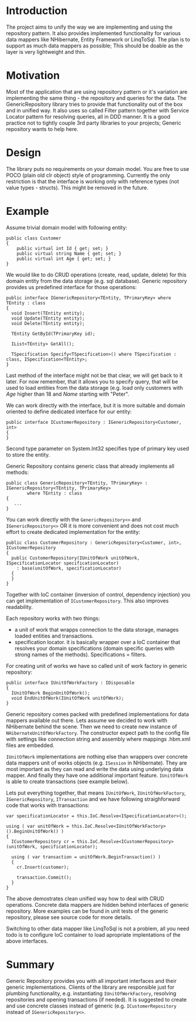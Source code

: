 # Introduction #

The project aims to unify the way we are implementing and using the repository pattern. It also provides implemented functionality for various data mappers like NHibernate, Entity Framework or LinqToSql. The plan is to support as much data mappers as possible; This should be doable as the layer is very lightweight and thin.

# Motivation #

Most of the application that are using repository pattern or it's variation are implementing the same thing - the repository and queries for the data. The GenericRepository library tries to provide that functionality out of the box and in unified way. It also uses so called Filter pattern together with Service Locator pattern for resolving queries, all in DDD manner.
It is a good practice not to tightly couple 3rd party libraries to your projects; Generic repository wants to help here.

# Design #
The library puts no requirements on your domain model. You are free to use POCO (plain old clr object) style of programming. Currently the only restriction is that the interface is working only with reference types (not value types - structs). This might be removed in the future.

# Example #
Assume trivial domain model with following entity:
```
public class Customer
{
	public virtual int Id { get; set; }
	public virtual string Name { get; set; }
	public virtual int Age { get; set; }
}
```
We would like to do CRUD operations (create, read, update, delete) for this domain entity from the data storage (e.g. sql database). Generic repository provides us predefined interface for those operations:
```
public interface IGenericRepository<TEntity, TPrimaryKey> where TEntity : class
{
  void Insert(TEntity entity);
  void Update(TEntity entity);
  void Delete(TEntity entity);

  TEntity GetById(TPrimaryKey id);

  IList<TEntity> GetAll();

  TSpecification Specify<TSpecification>() where TSpecification : class, ISpecification<TEntity>;
}
```
Last method of the interface might not be that clear, we will get back to it later. For now remember, that it allows you to specify query, that will be used to load entities from the data storage (e.g. load only customers with _Age_ higher than 18 and _Name_ starting with "Peter".

We can work directly with the interface, but it is more suitable and domain oriented to define dedicated interface for our entity:
```
public interface ICustomerRepository : IGenericRepository<Customer, int>
{
}
```
Second type parameter on System.Int32 specifies type of primary key used to store the entity.

Generic Repository contains generic class that already implements all methods:
```
public class GenericRepository<TEntity, TPrimaryKey> : IGenericRepository<TEntity, TPrimaryKey>
		where TEntity : class
{
   ...
}
```

You can work directly with the `GenericRepository<>` and `IGenericRepository<>` OR it is more convenient and does not cost much effort to create dedicated implementation for the entity:
```
public class CustomerRepository : GenericRepository<Customer, int>, ICustomerRepository
{
  public CustomerRepository(IUnitOfWork unitOfWork, ISpecificationLocator specificationLocator)
    : base(unitOfWork, specificationLocator)
  {
  }
}
```
Together with IoC container (inversion of control, dependency injection) you can get implementation of `ICustomerRepository`. This also improves readability.

Each repository works with two things:
  * a unit of work that wrapps connection to the data storage, manages loaded entities and transactions.
  * specification locator. it is basically wrapper over a IoC container that resolves your domain specifications (domain specific queries with strong names of the methods). Specifications = filters.

For creating unit of works we have so called unit of work factory in generic repository:
```
public interface IUnitOfWorkFactory : IDisposable
{
  IUnitOfWork BeginUnitOfWork();
  void EndUnitOfWork(IUnitOfWork unitOfWork);
}
```
Generic repository comes packed with predefined implementations for data mappers available out there. Lets assume we decided to work with NHibernate behind the scene. Then we need to create new instance of `NHibernateUnitOfWorkFactory`. The constructor expect path to the config file with settings like connection string and assembly where mappings .hbm.xml files are embedded.

`IUnitOfWork` implementations are nothing else than wrappers over concrete data mappers unit of works objects (e.g. `ISession` in NHibernate). They are most important as they can read and write the data using underlying data mapper. And finally they have one additional important feature. `IUnitOfWork` is able to create transactions (see example below).

Lets put everything together, that means `IUnitOfWork`, `IUnitOfWorkFactory`, `IGenericRepository`, `ITransaction` and we have following straighforward code that works with transactions:
```
var specificationLocator = this.IoC.Resolve<ISpecificationLocator>();

using ( var unitOfWork = this.IoC.Resolve<IUnitOfWorkFactory>().BeginUnitOfWork() )
{
  ICustomerRepository cr = this.IoC.Resolve<ICustomerRepository>(unitOfWork, specificationLocator);

  using ( var transaction = unitOfWork.BeginTransaction() )
  {
    cr.Insert(customer);

    transaction.Commit();
  }
}
```

The above demostrates clean unified way how to deal with CRUD operations. Concrete data mappers are hidden behind interfaces of generic repository. More examples can be found in unit tests of the generic repository, please see source code for more details.

Switching to other data mapper like LinqToSql is not a problem, all you need todo is to configure IoC container to load apropriate implentations of the above interfaces.

# Summary #
Generic Repository provides you with all important interfaces and their generic implementations. Clients of the library are responsible just for plumbing functionality, e.g. instantiating `IUnitOfWorkFactory`, resolving repositories and opening transactions (if needed). It is suggested to create and use concrete classes instead of generic (e.g. `ICustomerRepository` instead of `IGenericRepository<>`.